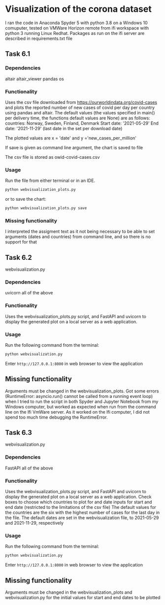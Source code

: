 # Visualization of the corona dataset
I ran the code in Anaconda Spyder 5 with python 3.8 on a Windows 10 comuputer, tested on VMWare Horizon remote from ifi workspace with python 3 running Linux Redhat.
Packages as run on the ifi server are described in requirements.txt file

## Task 6.1

### Dependencies
altair
altair_viewer
pandas
os

### Functionality
Uses the csv file downloaded from https://ourworldindata.org/covid-cases and plots the reported number of new cases of covid per day per country using pandas and altair.
The default values (the values specified in main() per delivery time, the functions default values are None) are as follows:
   countries: Norway, Sweden, Finland, Denmark
   Start date: '2021-05-29'
   End date: '2021-11-29' (last date in the set per download date)
   
   The plotted values are x = 'date' and y ='new_cases_per_million' 

If save is given as command line argument, the chart is saved to file

The csv file is stored as owid-covid-cases.csv

### Usage
Run the file from either terminal or in an IDE. 
```bash
python webvisualization_plots.py
```


or to save the chart:
```bash
python webvisualization_plots.py save
```

### Missing functionality
I interpreted the assigment text as it not being necessary to be able to set arguments (dates and countries) from command line, and so there is no support for that 

## Task 6.2
webvisualization.py
### Dependencies
uvicorn
all of the above

### Functionality
Uses the webvisualization_plots.py script, and FastAPI and uvicorn to display the generated plot on a local server as a web application. 

### Usage
Run the following command from the terminal:
```bash
python webvisualization.py
```

Enter `http://127.0.0.1:8000` in web browser to view the application

## Missing functionality
Arguments must be changed in the webvisualization_plots.
Got some errors (RuntimeError: asyncio.run() cannot be called from a running event loop) when I tried to run the script in both Spyder and Jupyter Notebook from my Windows computer, but worked as expected when run from the command line on the Ifi VmWare server.
As it worked on the Ifi computer, I did not spend too much time debugging the RuntimeError. 

## Task 6.3
webvisualization.py
### Dependencies
FastAPI
all of the above

### Functionality
Uses the webvisualization_plots.py script, and FastAPI and uvicorn to display the generated plot on a local server as a web application.
Check boxes to choose which countries to plot for and date inputs for start and end date (restricted to the limitations of the csv file) 
The default values for the countries are the six with the highest number of cases for the last day in the file.
The default dates are set in the webvisualization file, to 2021-05-29 and 2021-11-29, respectively
### Usage
Run the following command from the terminal:
```bash
python webvisualization.py
```

Enter `http://127.0.0.1:8000` in web browser to view the application

## Missing functionality
Arguments must be changed in the webvisualization_plots and webvisualization.py for the initial values for start and end dates to be plotted
